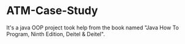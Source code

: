 # ATM-Case-Study
It's a  java OOP project took help from the book named "Java How To Program, Ninth Edition, Deitel & Deitel".
